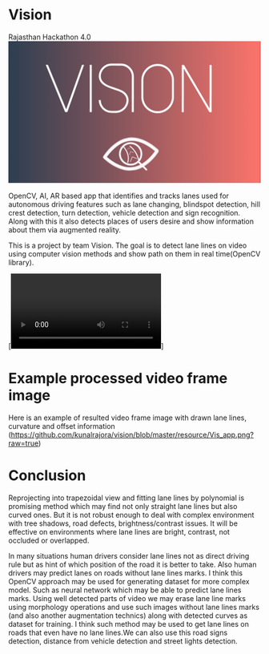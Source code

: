 # Vision
Rajasthan Hackathon 4.0
[![Vision](https://github.com/kunalrajora/vision/blob/master/resource/Vis_logo.jpg?raw=true)](https://github.com/kunalrajora/vision/blob/master/resource/My%20Movie%203.mp4?raw=true)

OpenCV, AI, AR based app that identifies and tracks lanes used for autonomous driving features such as lane changing, blindspot detection, hill crest detection, turn detection, vehicle detection and sign recognition. Along with this it also detects places of users desire and show information about them via augmented reality.


This is a project by team Vision. The goal is to detect lane lines on video using computer vision methods and show path on them in real time(OpenCV library).

[![Presentation video](https://github.com/ashwinsaxena24/Vision/blob/master/video/Vis_App1.mp4)]


# Example processed video frame image

Here is an example of resulted video frame image with drawn lane lines, curvature and offset information
(https://github.com/kunalrajora/vision/blob/master/resource/Vis_app.png?raw=true)

# Conclusion

Reprojecting into trapezoidal view and fitting lane lines by polynomial is promising method which may find not only straight lane lines but also curved ones. But it is not robust enough to deal with complex environment with tree shadows, road defects, brightness/contrast issues. It will be effective on environments where lane lines are bright, contrast, not occluded or overlapped.

In many situations human drivers consider lane lines not as direct driving rule but as hint of which position of the road it is better to take. Also human drivers may predict lanes on roads without lane lines marks. I think this OpenCV approach may be used for generating dataset for more complex model. Such as neural network which may be able to predict lane lines marks. Using well detected parts of video we may erase lane line marks using morphology operations and use such images without lane lines marks (and also another augmentation technics) along with detected curves as dataset for training. I think such method may be used to get lane lines on roads that even have no lane lines.We can also use this road signs detection, distance from vehicle detection and street lights detection.

